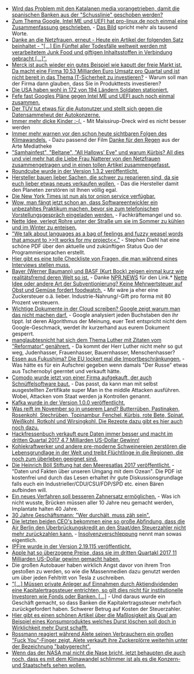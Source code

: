 * [Wird das Problem mit den Katalanen media vorangetrieben, damit die spanischen Banken aus der "Schusslinie" geschoben werden?](http://www.neopresse.com/europa/wer-profitiert-eigentlich-vom-konflikt-in-katalonien/)
* [Zum Thema Google, Intel ME und UEFI hat pro-linux.de noch einmal eine Zusammenfassung geschrieben.](https://www.pro-linux.de/news/1/25289/google-will-uefi-und-management-engine-loswerden.html) - [Das Bild](https://www.pro-linux.de/news/1/image/25289/13061,aktuelle-pc-architektur.html) spricht mehr als tausend Worte.
* [Danke an die Netzfrauen, erneut - Heute ein Artikel der folgenden Satz beinhaltet - "[...] Ein Fünftel aller Todesfälle weltweit werden mit verarbeitetem Junk Food und giftigen Inhaltsstoffen in Verbindung gebracht [...]".](https://netzfrauen.org/2017/10/30/toxic-food/)
* [Merck ist auch wieder ein gutes Beispiel wie kaputt der freie Markt ist. Da macht eine Firma 10,53 Milliarden Euro Umsatz pro Quartal und ist nicht bereit in das Thema IT-Sicherheit zu investieren?](https://www.heise.de/newsticker/meldung/Malware-NotPetya-schmaelert-Mercks-Umsatz-3875823.html) - Warum soll man der Firma dann glauben, dass Sie in Produkttests investieren?
* [Die USA haben wohl in 172 von 194 Ländern Soldaten stationiert.](http://www.neopresse.com/politik/usa/das-us-empire-hat-soldaten-in-172-laendern-dieser-welt-stationiert/)
* [Fefe fast Googles Pläne gegen Intel ME und UEFI auch noch einmal zusammen.](https://blog.fefe.de/?ts=a708b41d)
* [Der TÜV tut etwas für die Autonutzer und stellt sich gegen die Datensammelwut der Autokonzerne.](https://www.heise.de/newsticker/meldung/Zankapfel-Fahrzeugdaten-TUeV-Dachverband-gegen-Speicherung-auf-Hersteller-Servern-3876350.html)
* [Immer mehr dicke Kinder :-(.](https://www.heise.de/tp/features/Enormer-Anstieg-der-Fettlebigkeit-bei-Kindern-in-relativ-kurzer-Zeit-3874680.html) - Mit Maissirup-Dreck wird es nicht besser werden
* [Immer mehr warnen vor den schon heute sichtbaren Folgen des Klimawandels.](https://www.heise.de/newsticker/meldung/Forscher-Gesundheitliche-Folgen-des-Klimawandels-schon-heute-drastisch-3876160.html) - Dazu passend der Film [Danke für den Regen](https://www.arte.tv/de/videos/067824-000-A/danke-fuer-den-regen/) aus der Arte Mediatheke
* ["Samhainfest", "Beltane", "All Hallows’ Eve" und warum Kürbis? All dies und viel mehr hat die Liebe Frau Natterer von den Netzfrauen zusammengetragen und in einen tollen Artikel zusammengefasst.](https://netzfrauen.org/2017/10/31/halloween/)
* [Roundcube wurde in der Version 1.3.2 veröffentlicht.](https://roundcube.net/news/2017/10/31/update-1.3.2-released)
* [Hersteller bauen lieber Sachen, die schwer zu reparieren sind, da sie euch lieber etwas neues verkaufen wollen.](https://spectrum.ieee.org/green-tech/conservation/why-we-must-fight-for-the-right-to-repair-our-electronics) - Das die Hersteller damit den Planeten zerstören ist Ihnen völlig egal.
* [Die New York Times ist nun als tor onion service verfügbar.](https://open.nytimes.com/https-open-nytimes-com-the-new-york-times-as-a-tor-onion-service-e0d0b67b7482)
* [Wow, man fängt jetzt schon an, dass Softwareentwickler ein unbezahltes Praktikum machen, bevor sie zum telefonischen Vorstellungsgespräch eingeladen werden.](https://www.reddit.com/r/cscareerquestions/comments/78rhz7/this_startup_asked_me_to_do_a_project_for_an/) - Fachkräftemangel und so.
* [Nette Idee, verlegt Rohre unter der Straße um sie im Sommer zu kühlen und im Winter zu enteisen.](https://www.heise.de/newsticker/meldung/Strasse-der-Zukunft-heilt-sich-selbst-und-liefert-Strom-3876483.html)
* ["We talk about languages as a bag of feelings and fuzzy weasel words that amount to >>It works for my project<<."](http://dev.stephendiehl.com/nearfuture.pdf) - Stephen Diehl hat eine schöne PDF über den aktuelle und zukünftigen Status Quo der Programmiersprachen erstellt.
* [Hier gibt es eine tolle Checkliste von Fragen, die man während eines Interviews stellen muss.](https://opensource.com/article/17/11/inclusive-workforce-takes-work)
* [Bayer (Werner Baumann) und BASF (Kurt Bock) zeigen einmal kurz wie realitätsfremd deren Welt so ist.](http://www.sueddeutsche.de/wirtschaft/landwirtschaft-glyphosat-worte-voller-ignoranz-und-arroganz-1.3727025) - Danke [NPR.NEWS](http://npr.news.eulu.info/2017/11/01/basf-und-bayer-und-das-verdammte-gift-am-acker/) für den Link.* [Nette Idee oder andere Art der Subventionierung? Keine Mehrwertsteuer auf Obst und Gemüse fordert foodwatch.](https://www.foodwatch.org/de/informieren/kinderernaehrung/aktuelle-nachrichten/keine-mehrwertsteuer-auf-obst-und-gemuese-jamaika/) - Mir wäre ja eher eine Zuckersteuer o.ä. lieber. Industrie-Nahrung/-Gift pro forma mit 80 Prozent versteuern.
* [Wichtige Dokumente in der Cloud screiben? Google zeigt warum man das nicht machen darf.](https://www.washingtonpost.com/news/the-switch/wp/2017/10/31/a-mysterious-message-is-locking-google-docs-users-out-of-their-files/) - Google analysiert jeden Buchstaben den ihr tippt. Ist deren Algorithmus der Meinung, euer Text entspricht nicht dem Google-Geschmack, werdet ihr kurzerhand aus eurem Dokument gesperrt.
* [manglaubtesnicht hat sich dem Thema Luther mit Zitaten vom "Reformator" genährert.](https://manglaubtesnicht.wordpress.com/2016/04/15/hassmensch-martin-luther-geifernd-gegen-juden-frauen-einfache-leute/) - Da kommt der Herr Luther nicht mehr so gut weg, Judenhasser, Frauenhasser, Bauernhasser, Menschenhasser?
* [Essen aus Fukushima? Die EU lockert mal die Importbeschränkungen.](https://netzfrauen.org/2017/11/01/fukushima/) - Was hätte es für ein Aufschrei gegeben wenn damals "Der Russe" etwas aus Tschernobyl geerntet und verkauft hätte.
* [Comodo wurde jetzt von einer Firma aufgekauft, der auch Schnüffelsoftware baut.](https://www.golem.de/news/certificate-authority-comodo-gehoert-jetzt-einem-staatstrojanerbesitzer-1711-130920.html) - Das passt, da kann man mit selbst ausgestellten Zertifikate super Man in the middle Attacken ausführen. Wobei, Attacken vom Staat werden ja Kontrollen genannt.
* [Kafka wurde in der Version 1.0.0 veröffentlicht.](https://www.heise.de/developer/meldung/Apache-Software-Foundation-gibt-Apache-Kafka-1-0-0-frei-3876911.html)
* [Was reift im November so in unserem Land? Butterrüben, Pastinaken, Rosenkohl, Stechrüben, Topinambur, Fenchel, Kürbis, rote Bete, Spinat, Weißkohl, Rotkohl und Wirsingkohl. Die Rezepte dazu gibt es hier auch noch dazu.](https://www.smarticular.net/regional-saisonal-kochen-november-mittagessen/)
* [Hackfressenbuch verkauft eure Daten immer besser und macht im dritten Quartal 2017 4,7 Milliarden US-Dollar Gewinn!](https://www.heise.de/newsticker/meldung/Facebook-Gewinn-steigt-um-79-Prozent-auf-4-7-Milliarden-US-Dollar-3877049.html)
* [Kohlekraftwerker und andere pre-moderne Schweinereien zerstören die Lebensgrundlage in der Welt und treibt Flüchtlinge in die Regionen, die noch zum überleben geeignet sind.](http://www.sonnenseite.com/de/umwelt/klimawandel-treibt-menschen-in-die-flucht.html)
* [Die Heinrich Böll Stiftung hat den Meeresatlas 2017 veröffentlicht.](https://www.boell.de/de/2017/04/25/meeresatlas-daten-und-fakten-ueber-unseren-umgang-mit-dem-ozean) - "Daten und Fakten über unseren Umgang mit dem Ozean". Die PDF ist kostenfrei und durch das Lesen erhaltet ihr gute Diskussionsgrundlage falls euch ein Industrieller/CDU/CSU/FDP/SPD etc. einen Bären aufbinden will.
* [Ein neues Verfahren soll besseren Zahnersatz ermöglichen.](https://www.heise.de/newsticker/meldung/Hightech-fuer-den-Mund-3872772.html) - Was ich nicht wusste, Brücken müssen aller 10 Jahre neu gemacht werden, Implantate halten 40 Jahre.
* [30 Jahre Geschäftsmann: "Wer durchält, muss zäh sein".](https://www.waz.de/suche/?q=Kudoweh)
* [Die letzten beiden CEO's bekommen eine so große Abfindung, dass die Air Berlin den Überbrückungskredit an den Staat/den Steuerzahler nicht mehr zurückzahlen kann.](https://tuxproject.de/blog/2017/11/kurz-verlinkt-gehaltsmaessig-voellig-abgehoben/) - [Insolvenzverschleppung](https://blog.fefe.de/?ts=a705fc74) nennt man sowas eigentlich.
* [IPFire wurde in der Version 2.19.115 veröffentlicht.](https://www.pro-linux.de/news/1/25296/ipfire-219-core-update-115-ver%C3%B6ffentlicht.html)
* [Apple hat so überzogene Preise, dass sie im dritten Quartakl 2017 11 Milliarden US-Dollar gewinn gemacht haben.](https://www.heise.de/mac-and-i/meldung/Quartalszahlen-Apple-schlaegt-mal-wieder-die-Vorhersagen-3877754.html)
* Die großen Autobauer haben wirklich Angst davor von ihrem Tron gestoßen zu werden, so wie die Massenmedien dazu genutzt werden um über jeden Fehltritt von Tesla z uschreiben.
* ["[...] Müssen private Anleger auf Einnahmen durch Aktiendividenden eine Kapitalertragssteuer entrichten, so gilt dies nicht für institutionelle Investoren wie Fonds oder Banken. [...]](https://www.heise.de/tp/features/Cum-Ex-Geschaefte-Die-Jagd-nach-dem-verlorenen-Steuergeld-3877909.html) - Und daraus wurde ein Geschäft gemacht, so dass Banken die Kapitalertragssteuer mehrfach zurückgefordert haben. Schwerer Betrug auf Kosten der Steuerzahler.
* [Hier gibt es einen schönen Artikel über die Maßlosigkeit als Qual am Beispiel eines Konsumproduktes welches Durst löschen soll doch in Wirklichkeit mehr Durst schafft.](http://npr.news.eulu.info/2017/11/03/der-tantalus-komplex-kapitalismus-und-wachstum/)
* [Rossmann reagiert während Alete seinen Verbrauchern ein großen "Fuck You"-Finger zeigt. Alete verkauft ihre Zuckerplörre weiterhin unter der Bezeichnung "babygerecht".](https://www.foodwatch.org/de/presse/pressemitteilungen/rossmann-nimmt-ueberzuckerten-bio-babykeks-vom-markt-alete-verkauft-aehnliches-produkt-weiter-als-babygerecht/)
* [Wenn das der NASA mal nicht die Nase bricht, jetzt behaupten die auch noch, dass es mit dem Klimawandel schlimmer ist als es die Konzern- und Staatschefs sehen wollen.](https://www.heise.de/newsticker/meldung/Nasa-Deutlich-mehr-Gletscher-vom-Schmelzen-bedroht-als-gedacht-3878078.html)
